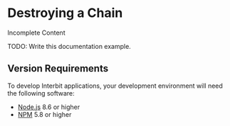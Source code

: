 # Destroying a Chain

<div class="tips danger">
  <p><span></span>Incomplete Content</p>
  <p>TODO: Write this documentation example.</p>
</div>


## Version Requirements

To develop Interbit applications, your development environment will need
the following software:

* [Node.js](https://nodejs.org/) 8.6 or higher
* [NPM](https://nodejs.org/) 5.8 or higher
